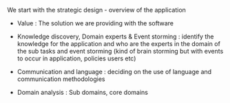 We start with the strategic design - overview of the application 

- Value : The solution we are providing with the software 
- Knowledge discovery, Domain experts & Event storming : identify the knowledge for the application and who are the experts in the domain of the sub tasks and event storming (kind of brain storming but with events to occur in application, policies users etc)

- Communication and language : deciding on the use of language and communication methodologies 
- Domain analysis : Sub domains, core domains 